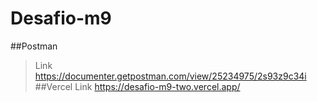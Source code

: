 # Desafio-m9
##Postman
>Link https://documenter.getpostman.com/view/25234975/2s93z9c34i
##Vercel
>Link https://desafio-m9-two.vercel.app/

